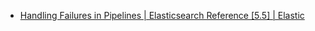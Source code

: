 

- [Handling Failures in Pipelines | Elasticsearch Reference [5.5] | Elastic ](https://www.elastic.co/guide/en/elasticsearch/reference/current/handling-failure-in-pipelines.html)